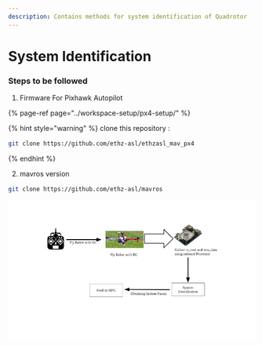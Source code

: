```yaml
---
description: Contains methods for system identification of Quadrotor
---
```


# System Identification

### Steps to be followed

1. Firmware For Pixhawk Autopilot

{% page-ref page="../workspace-setup/px4-setup/" %}

{% hint style="warning" %}
clone this repository : 

```bash
git clone https://github.com/ethz-asl/ethzasl_mav_px4
```
{% endhint %}

2. mavros version

```bash
git clone https://github.com/ethz-asl/mavros
```



![Process for system identification](../../.gitbook/assets/untitled-presentation.png)

